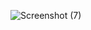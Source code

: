 ![Screenshot (7)](https://github.com/PriyajitMaity/projects/assets/134254753/c4b2a6e7-1327-4e98-9cd4-bc39688b1d7b)
